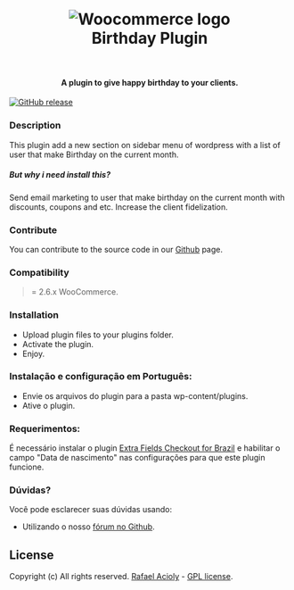 <h1 align="center">
  <br>
    <img src="https://cdn.colorlib.com/wp/wp-content/uploads/sites/2/2014/04/woocommerce-logo.png" alt="Woocommerce logo">
  <br>
  Birthday Plugin
  <br>
  <br>
</h1>

<h4 align="center">A plugin to give happy birthday to your clients.</h4>

[![GitHub release](https://img.shields.io/github/release/rafa-acioly/birthdate-celebrate.svg)]()

### Description ###
This plugin add a new section on sidebar menu of wordpress with a list of user that make Birthday on the current month.
##### But why i need install this? #####
Send email marketing to user that make birthday on the current month with discounts, coupons and etc.
Increase the client fidelization.


### Contribute ###
You can contribute to the source code in our [Github](https://github.com/rafa-acioly/birthdate-celebrate) page.

### Compatibility ###
 >= 2.6.x WooCommerce.

### Installation ###
- Upload plugin files to your plugins folder.
- Activate the plugin.
- Enjoy.

### Instalação e configuração em Português: ###
- Envie os arquivos do plugin para a pasta wp-content/plugins.
- Ative o plugin.

### Requerimentos: ###
É necessário instalar o plugin [Extra Fields Checkout for Brazil](https://br.wordpress.org/plugins/woocommerce-extra-checkout-fields-for-brazil/) e habilitar o campo "Data de nascimento" nas configurações para que este plugin funcione. 

### Dúvidas? ###
Você pode esclarecer suas dúvidas usando:

- Utilizando o nosso [fórum no Github](https://github.com/rafa-acioly/birthdate-celebrate/issues).

## License ###
Copyright (c) All rights reserved.
[Rafael Acioly](https://github.com/rafa-acioly) - [GPL license](https://pt.wikipedia.org/wiki/GNU_General_Public_License).
